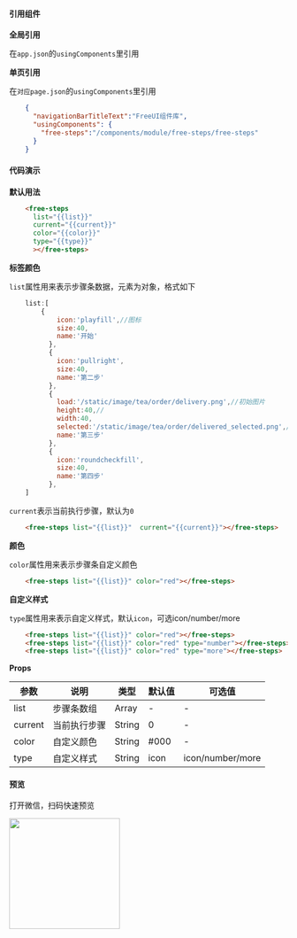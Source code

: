 #### 引用组件

**全局引用**

在`app.json`的`usingComponents`里引用

**单页引用**

在`对应page.json`的`usingComponents`里引用
```json
	{
	  "navigationBarTitleText":"FreeUI组件库",
	  "usingComponents": {
		"free-steps":"/components/module/free-steps/free-steps"
	  }
	}
```

#### 代码演示

**默认用法**

```html
	<free-steps 
	  list="{{list}}" 
	  current="{{current}}"
	  color="{{color}}"
	  type="{{type}}"
	  ></free-steps>
```

**标签颜色**

`list`属性用来表示步骤条数据，元素为对象，格式如下
```js
	list:[
		{
			icon:'playfill',//图标
			size:40,
			name:'开始'
		  },
		  {
			icon:'pullright',
			size:40,
			name:'第二步'
		  },
		  {
			load:'/static/image/tea/order/delivery.png',//初始图片
			height:40,//
			width:40,
			selected:'/static/image/tea/order/delivered_selected.png',//执行到该步骤的图片
			name:'第三步'
		  },
		  {
			icon:'roundcheckfill',
			size:40,
			name:'第四步'
		  },
	]
```
`current`表示当前执行步骤，默认为`0`
```html
	<free-steps list="{{list}}"  current="{{current}}"></free-steps>
```

**颜色**

`color`属性用来表示步骤条自定义颜色
```html
	<free-steps list="{{list}}" color="red"></free-steps>
```
**自定义样式**

`type`属性用来表示自定义样式，默认`icon`，可选icon/number/more
```html
	<free-steps list="{{list}}" color="red"></free-steps>
	<free-steps list="{{list}}" color="red" type="number"></free-steps>
	<free-steps list="{{list}}" color="red" type="more"></free-steps>
```


**Props**

| 参数     | 说明                                                   | 类型          | 默认值      | 可选值 |
| -------- | ------------------------------------------------------ | ------------- | ----------- | ------ |
| list   | 步骤条数组                                               | Array        | -     | -      |
|current      | 当前执行步骤                                           | String        | 0           | -      |
| color   |  自定义颜色                | String         | #000           | -      |
| type     | 自定义样式                                   | String        | icon | icon/number/more |



#### 预览

打开微信，扫码快速预览

<div align="left"><image src="https://z3.ax1x.com/2021/06/01/2nN0yt.jpg" width="200" height="200"> </image></div>
